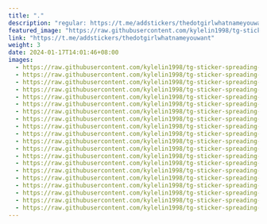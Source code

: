```yaml
---
title: "."
description: "regular: https://t.me/addstickers/thedotgirlwhatnameyouwant"
featured_image: "https://raw.githubusercontent.com/kylelin1998/tg-sticker-spreading-worldwide-images/main/img/1c9560f2-23c5-48f6-8a1f-67eadbfe5475.jpg"
link: "https://t.me/addstickers/thedotgirlwhatnameyouwant"
weight: 3
date: 2024-01-17T14:01:46+08:00
images:
  - https://raw.githubusercontent.com/kylelin1998/tg-sticker-spreading-worldwide-images/main/img/1c9560f2-23c5-48f6-8a1f-67eadbfe5475.jpg
  - https://raw.githubusercontent.com/kylelin1998/tg-sticker-spreading-worldwide-images/main/img/f30cdacb-535a-491e-bec7-5065cf6bd5d0.jpg
  - https://raw.githubusercontent.com/kylelin1998/tg-sticker-spreading-worldwide-images/main/img/b31fc0c9-7a8a-44f5-926e-8f286c7ea435.jpg
  - https://raw.githubusercontent.com/kylelin1998/tg-sticker-spreading-worldwide-images/main/img/b170098f-7b8e-4526-84d2-670d090b2551.jpg
  - https://raw.githubusercontent.com/kylelin1998/tg-sticker-spreading-worldwide-images/main/img/540a2278-247c-487e-a390-0684023e1184.jpg
  - https://raw.githubusercontent.com/kylelin1998/tg-sticker-spreading-worldwide-images/main/img/44b4eeea-e6a5-4600-a6f9-a1de22bcbf48.jpg
  - https://raw.githubusercontent.com/kylelin1998/tg-sticker-spreading-worldwide-images/main/img/7614f031-2035-4097-bb84-e71d1330212f.jpg
  - https://raw.githubusercontent.com/kylelin1998/tg-sticker-spreading-worldwide-images/main/img/6921873f-b66c-4db1-85a6-ae93e38bf0ed.jpg
  - https://raw.githubusercontent.com/kylelin1998/tg-sticker-spreading-worldwide-images/main/img/303bc5b5-c28e-4a41-b5ae-714557f979ba.jpg
  - https://raw.githubusercontent.com/kylelin1998/tg-sticker-spreading-worldwide-images/main/img/76ee522e-968d-4762-8f3c-adde37df9f3b.jpg
  - https://raw.githubusercontent.com/kylelin1998/tg-sticker-spreading-worldwide-images/main/img/e1b1788c-6857-48f2-b123-512c7b23228e.jpg
  - https://raw.githubusercontent.com/kylelin1998/tg-sticker-spreading-worldwide-images/main/img/c840977f-e119-4c77-9f42-a69a6d73183a.jpg
  - https://raw.githubusercontent.com/kylelin1998/tg-sticker-spreading-worldwide-images/main/img/14d6d980-4f75-4fe6-bb6b-f9f1b1e84ac8.jpg
  - https://raw.githubusercontent.com/kylelin1998/tg-sticker-spreading-worldwide-images/main/img/3d2aa0cb-c9a1-4be7-a77c-1e0b155f467c.jpg
  - https://raw.githubusercontent.com/kylelin1998/tg-sticker-spreading-worldwide-images/main/img/a757f946-ce5e-4ea1-a265-75f6dce47437.jpg
  - https://raw.githubusercontent.com/kylelin1998/tg-sticker-spreading-worldwide-images/main/img/86b22307-d289-4885-a3d7-e3d7b5ed75ee.jpg
  - https://raw.githubusercontent.com/kylelin1998/tg-sticker-spreading-worldwide-images/main/img/f3dc327a-a9cb-4a79-b704-ca44b206fcbd.jpg
  - https://raw.githubusercontent.com/kylelin1998/tg-sticker-spreading-worldwide-images/main/img/819d0162-fae9-4c4c-a5de-ce92e8ccb2eb.jpg
  - https://raw.githubusercontent.com/kylelin1998/tg-sticker-spreading-worldwide-images/main/img/73f70dd6-2065-4b1e-84dd-0d567cf40773.jpg
  - https://raw.githubusercontent.com/kylelin1998/tg-sticker-spreading-worldwide-images/main/img/1983c73b-d547-43f1-a1ba-f36718376858.jpg
---
```

